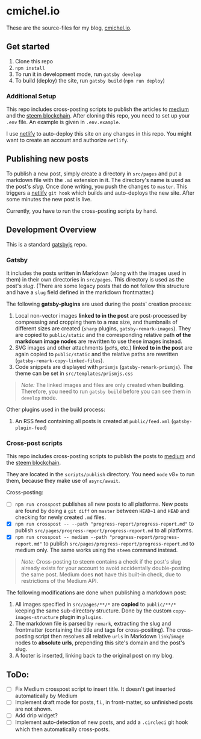 # cmichel.io
These are the source-files for my blog, [cmichel.io](https://cmichel.io).

## Get started
1. Clone this repo
1. `npm install`
1. To run it in development mode, run `gatsby develop`
1. To build (deploy) the site, run `gatsby build` (`npm run deploy`)


### Additional Setup
This repo includes cross-posting scripts to publish the articles to [medium](https://medium.com) and the [steem blockchain](https://steemit.com).
After cloning this repo, you need to set up your `.env` file. An example is given in `.env.example`.

I use [netlify](https://netlify.com) to auto-deploy this site on any changes in this repo. You might want to create an account and authorize `netlify`.


## Publishing new posts
To publish a new post, simply create a directory in `src/pages` and put a markdown file with the `.md` extension in it. The directory's name is used as the post's _slug_.
Once done writing, you push the changes to `master`.
This triggers a [netlify](https://netlify.com) `git hook` which builds and auto-deploys the new site. After some minutes the new post is live.

Currently, you have to run the cross-posting scripts by hand.

## Development Overview
This is a standard [gatsbyjs](https://gatsbyjs.org) repo.

### Gatsby
It includes the posts written in Markdown (along with the images used in them) in their own directories in `src/pages`. This directory is used as the post's _slug_. (There are some legacy posts that do not follow this structure and have a `slug` field defined in the markdown frontmatter.)

The following **gatsby-plugins** are used during the posts' creation process:
1. Local non-vector images **linked to in the post** are post-processed by compressing and cropping them to a max size, and thumbnails of different sizes are created (`sharp` plugins, `gatsby-remark-images`).
They are copied to `public/static` and the corresponding relative path **of the markdown image nodes** are rewritten to use these images instead.
1. SVG images and other attachments (`pdf`s, etc.) **linked to in the post** are again copied to `public/static` and the relative paths are rewritten (`gatsby-remark-copy-linked-files`).
1. Code snippets are displayed with `prismjs` (`gatsby-remark-prismjs`). The theme can be set in `src/templates/prismjs.css`

> _Note:_ The linked images and files are only created when **building**. Therefore, you need to run `gatsby build` before you can see them in `develop` mode.

Other plugins used in the build process:
1. An RSS feed containing all posts is created at `public/feed.xml` (`gatsby-plugin-feed`)

### Cross-post scripts
This repo includes cross-posting scripts to publish the posts to [medium](https://medium.com) and the [steem blockchain](https://steemit.com).

They are located in the `scripts/publish` directory. You need `node` v8+ to run them, because they make use of `async/await`.

Cross-posting:
* [ ] `npm run crosspost` publishes all new posts to all platforms. New posts are found by doing a `git diff` on `master` between `HEAD~1` and `HEAD` and checking for newly created `.md` files.
* [x] `npm run crosspost -- --path "progress-report/progress-report.md"` to publish `src/pages/progress-report/progress-report.md` to all platforms.
* [x] `npm run crosspost -- medium --path "progress-report/progress-report.md"` to publish `src/pages/progress-report/progress-report.md` to medium only. The same works using the `steem` command instead.

> _Note:_ Cross-posting to steem contains a check if the post's slug already exists for your account to avoid accidentally double-posting the same post. Medium does **not** have this built-in check, due to restrictions of the Medium API.

The following modifications are done when publishing a markdown post:
1. All images specified in `src/pages/**/*` are **copied** to `public/**/*` keeping the same sub-directory structure. Done by the custom `copy-images-structure` plugin in `plugins`.
1. The markdown file is parsed by `remark`, extracting the slug and frontmatter (containing the title and tags for cross-positing). The cross-posting script then resolves all relative `urls` in Markdown `link`/`image` nodes to **absolute urls**, prepending this site's domain and the post's slug.
1. A footer is inserted, linking back to the original post on my blog.

## ToDo:
* [ ] Fix Medium crosspost script to insert title. It doesn't get inserted automatically by Medium
* [ ] Implement draft mode for posts, f.i., in front-matter, so unfinished posts are not shown.
* [ ] Add drip widget?
* [ ] Implement auto-detection of new posts, and add a `.circleci` git hook which then automatically cross-posts.